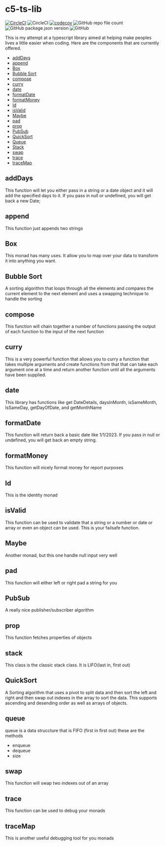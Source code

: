# c5-ts-lib

[![CircleCI](https://dl.circleci.com/status-badge/img/gh/C5m7b4/c5-ts-lib/tree/master.svg?style=svg)](https://dl.circleci.com/status-badge/redirect/gh/C5m7b4/c5-ts-lib/tree/master)
![CircleCI](https://img.shields.io/circleci/build/github/C5m7b4/c5-ts-lib/master?style=plastic)
[![codecov](https://codecov.io/gh/C5m7b4/c5-ts-lib/branch/master/graph/badge.svg?token=eoy3bDqgts)](https://codecov.io/gh/C5m7b4/c5-ts-lib)
![GitHub repo file count](https://img.shields.io/github/directory-file-count/C5m7b4/c5-ts-lib?style=plastic)
![GitHub package.json version](https://img.shields.io/github/package-json/v/C5m7b4/c5-ts-lib?style=plastic)
![GitHub](https://img.shields.io/github/license/c5m7b4/c5-ts-lib?style=plastic)

This is my attempt at a typescript library aimed at helping make peoples lives a little easier when coding. Here are the components that are currently offered.

- [addDays](#adddays)
- [append](#append)
- [Box](#box)
- [Bubble Sort](#bubble-sort)
- [compose](#compose)
- [curry](#curry)
- [date](#date)
- [formatDate](#formatdate)
- [formatMoney](#formatmoney)
- [Id](#id)
- [isValid](#isvalid)
- [Maybe](#maybe)
- [pad](#pad)
- [prop](#prop)
- [PubSub](#pubsub)
- [QuickSort](#quicksort)
- [Queue](#queue)
- [Stack](#stack)
- [swap](#swap)
- [trace](#trace)
- [traceMap](#tracemap)

## addDays

This function will let you either pass in a string or a date object and it will add the specified days to it. If you pass in null or undefined, you will get back a new Date;

## append

This function just appends two strings

## Box

This monad has many uses. It allow you to map over your data to transform it into anything you want.

## Bubble Sort

A sorting algorithm that loops through all the elements and compares the current element to the next element and uses a swapping technique to handle the sorting

## compose

This function will chain together a number of functions passing the output of each function to the input of the next function

## curry

This is a very powerful function that allows you to curry a function that takes multiple arguments and create functions from that that can take each argument one at a time and return another function until all the arguments have been supplied.

## date

This library has functions like get DateDetails, daysInMonth, isSameMonth, IsSameDay, getDayOfDate, and getMonthName

## formatDate

This function will return back a basic date like 1/1/2023. If you pass in null or undefined, you will get back an empty string.

## formatMoney

This function will nicely format money for report purposes

## Id

This is the identity monad

## isValid

This function can be used to validate that a string or a number or date or array or even an object can be used. This is your failsafe function.

## Maybe

Another monad, but this one handle null input very well

## pad

This function will either left or right pad a string for you

## PubSub

A really nice publisher/subscriber algorithm

## prop

This function fetches properties of objects

## stack

This class is the classic stack class. It is LIFO(last in, first out)

## QuickSort

A Sorting algorithm that uses a pivot to split data and then sort the left and right and then swap out indexes in the array to sort the data. This supports ascending and desending order as well as arrays of objects. 

## queue

queue is a data struccture that is FIFO (first in first out)
these are the methods

- enqueue
- dequeue
- size

## swap

This function will swap two indexes out of an array

## trace

This function can be used to debug your monads

## traceMap

This is another useful debugging tool for you monads